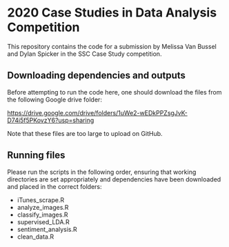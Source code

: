 # 2020 Case Studies in Data Analysis Competition 

This repository contains the code for a submission by Melissa Van Bussel and Dylan Spicker in the SSC Case Study competition.

## Downloading dependencies and outputs 

Before attempting to run the code here, one should download the files from the following Google drive folder: 

https://drive.google.com/drive/folders/1uWe2-wEDkPPZsgJvK-D74i5f5PKovzY6?usp=sharing

Note that these files are too large to upload on GitHub. 

## Running files 

Please run the scripts in the following order, ensuring that working directories are set appropriately and dependencies have been downloaded and placed in the correct folders: 

- iTunes_scrape.R
- analyze_images.R
- classify_images.R 
- supervised_LDA.R
- sentiment_analysis.R
- clean_data.R 
